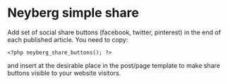 # Neyberg simple share
Add set of social share buttons (facebook, twitter, pinterest) in the end of each published article.
You need to copy:
```
<?php neyberg_share_buttons(); ?>
```
and insert at the desirable place in the post/page template to make share buttons visible to your website visitors.
